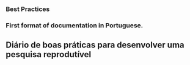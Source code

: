 
### Best Practices
### First format of documentation in Portuguese.
 
## Diário de boas práticas para desenvolver uma pesquisa reprodutível  

